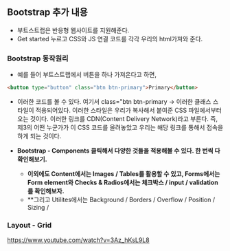 ## Bootstrap 추가 내용
- 부트스트랩은 반응형 웹사이트를 지원해준다.
- Get started 누르고 CSS와 JS 연결 코드를 각각 우리의 html가져와 준다.


### Bootstrap 동작원리
- 예를 들어 부트스트랩에서 버튼을 하나 가져온다고 하면,
```html
<button type="button" class="btn btn-primary">Primary</button>
```

- 이러한 코드를 볼 수 있다. 여기서 class="btn btn-primary -> 이러한 클래스 스타일이 적용되어있다. 이러한 스타일은 우리가 복사해서 붙여준 CSS 파일에서부터 오는 것이다. 이러한 링크를 CDN(Content Delivery Network)라고 부른다.
  즉, 제3의 어떤 누군가가 이 CSS 코드를 올려놓았고 우리는 해당 링크를 통해서 접속을 하게 되는 것이다. 
  
- **Bootstrap - Components 클릭해서 다양한 것들을 적용해볼 수 있다. 한 번씩 다 확인해보기.**
  - **이외에도 Content에서는 Images / Tables를 활용할 수 있고, Forms에서는 Form element와 Checks & Radios에서는 체크박스 / input / validation를 확인해보자.**
  - **그리고 Utilites에서는 Background / Borders / Overflow / Position / Sizing / 

### Layout - Grid

https://www.youtube.com/watch?v=3Az_hKsL9L8
